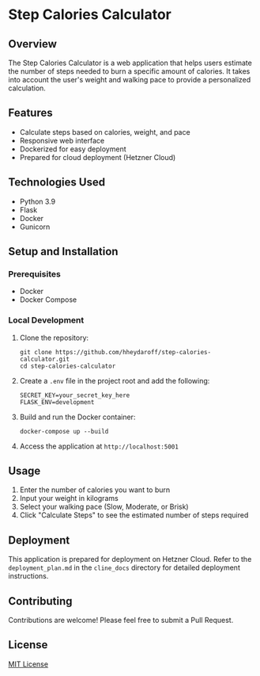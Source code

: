 # Step Calories Calculator

## Overview
The Step Calories Calculator is a web application that helps users estimate the number of steps needed to burn a specific amount of calories. It takes into account the user's weight and walking pace to provide a personalized calculation.

## Features
- Calculate steps based on calories, weight, and pace
- Responsive web interface
- Dockerized for easy deployment
- Prepared for cloud deployment (Hetzner Cloud)

## Technologies Used
- Python 3.9
- Flask
- Docker
- Gunicorn

## Setup and Installation

### Prerequisites
- Docker
- Docker Compose

### Local Development
1. Clone the repository:
   ```
   git clone https://github.com/hheydaroff/step-calories-calculator.git
   cd step-calories-calculator
   ```

2. Create a `.env` file in the project root and add the following:
   ```
   SECRET_KEY=your_secret_key_here
   FLASK_ENV=development
   ```

3. Build and run the Docker container:
   ```
   docker-compose up --build
   ```

4. Access the application at `http://localhost:5001`

## Usage
1. Enter the number of calories you want to burn
2. Input your weight in kilograms
3. Select your walking pace (Slow, Moderate, or Brisk)
4. Click "Calculate Steps" to see the estimated number of steps required

## Deployment
This application is prepared for deployment on Hetzner Cloud. Refer to the `deployment_plan.md` in the `cline_docs` directory for detailed deployment instructions.

## Contributing
Contributions are welcome! Please feel free to submit a Pull Request.

## License
[MIT License](LICENSE)
